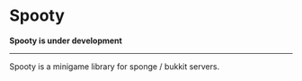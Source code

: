 Spooty
======

**Spooty is under development**

------------------------------
Spooty is a minigame library for sponge / bukkit servers.


